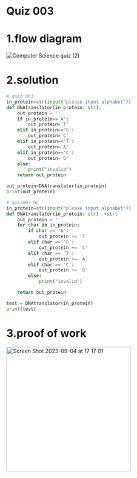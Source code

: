 # Quiz 003
# 1.flow diagram
![Computer Science quiz (2)](https://github.com/Happa1/unit1-2024/assets/142579414/8adbc6bc-2ef2-4399-9731-161876b6b3dc)



# 2.solution
```.py
# quiz 003
in_protein=str(input("please input alphabet"))
def DNAtranslator(in_protein: str):
    out_protein = ''
    if in_protein=='A':
        out_protein='T'
    elif in_protein=='G':
        out_protein='C'
    elif in_protein=='T':
        out_protein='A'
    elif in_protein=='C':
        out_protein='G'
    else:
        print("invalid")
    return out_protein

out_protein=DNAtranslator(in_protein)
print(out_protein)

# quiz003 HL
in_protein=str(input("please input alphabet"))
def DNAtranslator(in_protein: str) ->str:
    out_protein = ''
    for char in in_protein:
        if char == 'A':
            out_protein += 'T'
        elif char == 'G':
            out_protein += 'C'
        elif char == 'T':
            out_protein += 'A'
        elif char == 'C':
            out_protein += 'G'
        else:
            print("invalid")

    return out_protein

test = DNAtranslator(in_protein)
print(test)
```
# 3.proof of work
<img width="329" alt="Screen Shot 2023-09-04 at 17 17 01" src="https://github.com/Happa1/unit1-2024/assets/142579414/baa4b492-0406-4e3d-8fb6-b4b4d6ed3e32">

